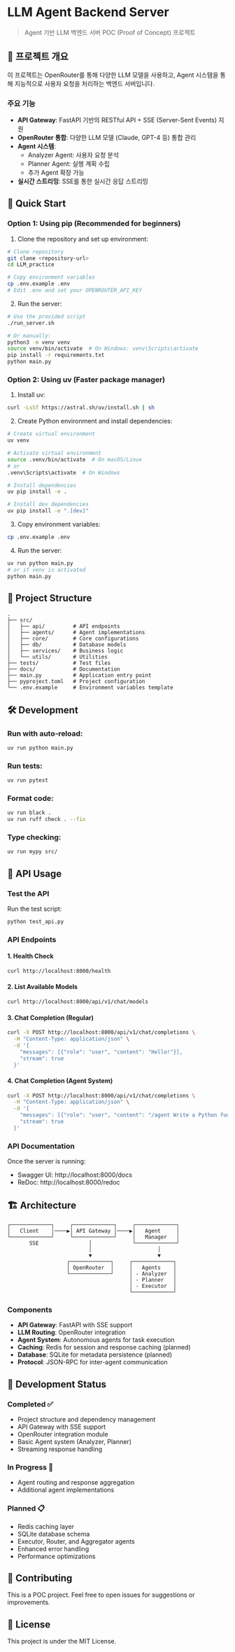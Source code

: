 # LLM Agent Backend Server

> Agent 기반 LLM 백엔드 서버 POC (Proof of Concept) 프로젝트

## 🎯 프로젝트 개요

이 프로젝트는 OpenRouter를 통해 다양한 LLM 모델을 사용하고, Agent 시스템을 통해 지능적으로 사용자 요청을 처리하는 백엔드 서버입니다.

### 주요 기능

- **API Gateway**: FastAPI 기반의 RESTful API + SSE (Server-Sent Events) 지원
- **OpenRouter 통합**: 다양한 LLM 모델 (Claude, GPT-4 등) 통합 관리
- **Agent 시스템**: 
  - Analyzer Agent: 사용자 요청 분석
  - Planner Agent: 실행 계획 수립
  - 추가 Agent 확장 가능
- **실시간 스트리밍**: SSE를 통한 실시간 응답 스트리밍

## 🚀 Quick Start

### Option 1: Using pip (Recommended for beginners)

1. Clone the repository and set up environment:
```bash
# Clone repository
git clone <repository-url>
cd LLM_practice

# Copy environment variables
cp .env.example .env
# Edit .env and set your OPENROUTER_API_KEY
```

2. Run the server:
```bash
# Use the provided script
./run_server.sh

# Or manually:
python3 -m venv venv
source venv/bin/activate  # On Windows: venv\Scripts\activate
pip install -r requirements.txt
python main.py
```

### Option 2: Using uv (Faster package manager)

1. Install uv:
```bash
curl -LsSf https://astral.sh/uv/install.sh | sh
```

2. Create Python environment and install dependencies:
```bash
# Create virtual environment
uv venv

# Activate virtual environment
source .venv/bin/activate  # On macOS/Linux
# or
.venv\Scripts\activate  # On Windows

# Install dependencies
uv pip install -e .

# Install dev dependencies
uv pip install -e ".[dev]"
```

3. Copy environment variables:
```bash
cp .env.example .env
```

4. Run the server:
```bash
uv run python main.py
# or if venv is activated
python main.py
```

## 📁 Project Structure

```
.
├── src/
│   ├── api/         # API endpoints
│   ├── agents/      # Agent implementations
│   ├── core/        # Core configurations
│   ├── db/          # Database models
│   ├── services/    # Business logic
│   └── utils/       # Utilities
├── tests/           # Test files
├── docs/            # Documentation
├── main.py          # Application entry point
├── pyproject.toml   # Project configuration
└── .env.example     # Environment variables template
```

## 🛠️ Development

### Run with auto-reload:
```bash
uv run python main.py
```

### Run tests:
```bash
uv run pytest
```

### Format code:
```bash
uv run black .
uv run ruff check . --fix
```

### Type checking:
```bash
uv run mypy src/
```

## 📡 API Usage

### Test the API

Run the test script:
```bash
python test_api.py
```

### API Endpoints

#### 1. Health Check
```bash
curl http://localhost:8000/health
```

#### 2. List Available Models
```bash
curl http://localhost:8000/api/v1/chat/models
```

#### 3. Chat Completion (Regular)
```bash
curl -X POST http://localhost:8000/api/v1/chat/completions \
  -H "Content-Type: application/json" \
  -d '{
    "messages": [{"role": "user", "content": "Hello!"}],
    "stream": true
  }'
```

#### 4. Chat Completion (Agent System)
```bash
curl -X POST http://localhost:8000/api/v1/chat/completions \
  -H "Content-Type: application/json" \
  -d '{
    "messages": [{"role": "user", "content": "/agent Write a Python function"}],
    "stream": true
  }'
```

### API Documentation

Once the server is running:
- Swagger UI: http://localhost:8000/docs
- ReDoc: http://localhost:8000/redoc

## 🏗️ Architecture

```
┌─────────────┐     ┌─────────────┐     ┌─────────────┐
│   Client    │────▶│ API Gateway │────▶│   Agent     │
└─────────────┘     └─────────────┘     │   Manager   │
       SSE                │             └─────────────┘
                          │                     │
                          ▼                     ▼
                   ┌─────────────┐     ┌─────────────┐
                   │ OpenRouter  │     │   Agents    │
                   └─────────────┘     │ - Analyzer  │
                                       │ - Planner   │
                                       │ - Executor  │
                                       └─────────────┘
```

### Components

- **API Gateway**: FastAPI with SSE support
- **LLM Routing**: OpenRouter integration
- **Agent System**: Autonomous agents for task execution
- **Caching**: Redis for session and response caching (planned)
- **Database**: SQLite for metadata persistence (planned)
- **Protocol**: JSON-RPC for inter-agent communication


## 🚦 Development Status

### Completed ✅
- Project structure and dependency management
- API Gateway with SSE support
- OpenRouter integration module
- Basic Agent system (Analyzer, Planner)
- Streaming response handling

### In Progress 🚧
- Agent routing and response aggregation
- Additional agent implementations

### Planned 📋
- Redis caching layer
- SQLite database schema
- Executor, Router, and Aggregator agents
- Enhanced error handling
- Performance optimizations

## 🤝 Contributing

This is a POC project. Feel free to open issues for suggestions or improvements.

## 📝 License

This project is under the MIT License.
